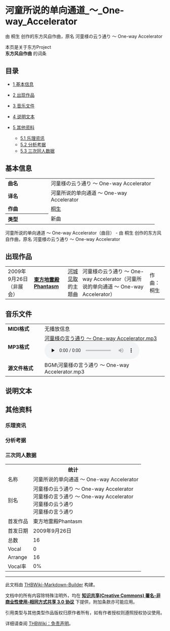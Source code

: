 # 河童所说的单向通道_～_One-way_Accelerator

<!-- source html: G:\repos\THBWiki-Markdown-Builder\THBWikiMarkdown\Temp\main\b\bc\ns0%3A%E6%B2%B3%E7%AB%A5%E6%89%80%E8%AF%B4%E7%9A%84%E5%8D%95%E5%90%91%E9%80%9A%E9%81%93_%EF%BD%9E_One-way_Accelerator.html -->

由 桐生 创作的东方风自作曲，原名 河童様の云う通り ～ One-way Accelerator

本页是关于东方Project  
 **东方风自作曲** 的词条
## 目录

- [1 基本信息](#基本信息)
- [2 出现作品](#出现作品)
- [3 音乐文件](#音乐文件)
- [4 说明文本](#说明文本)
- [5 其他资料](#其他资料)

  - [5.1 乐理资讯](#乐理资讯)
  - [5.2 分析考据](#分析考据)
  - [5.3 三次同人数据](#三次同人数据)







## 基本信息

<table><tbody><tr><td style="width:120px"><b>曲名</b></td><td style="width:320px">河童様の云う通り ～ One-way Accelerator</td></tr><tr><td><b>译名</b></td><td>河童所说的单向通道 ～ One-way Accelerator</td></tr><tr><td><b>作曲</b></td><td><a href="./桐生.md" title="桐生">桐生</a></td></tr><tr><th style="text-align: left;"><b>类型</b></th><td>新曲</td></tr></tbody></table>

河童所说的单向通道 ～ One-way Accelerator（曲目） - 由 桐生 创作的东方风自作曲，原名 河童様の云う通り ～ One-way Accelerator
## 出现作品

<table>

<tbody><tr><td>2009年9月26日（非展会）</td><td><b><a href="./東方地霊殿Phantasm.md" title="東方地霊殿Phantasm">東方地霊殿Phantasm</a></b></td><td><a href="./河城见取.md" title="河城见取">河城见取</a>的主题曲</td><td style="padding-left:5px;">河童様の云う通り ～ One-way Accelerator（河童所说的单向通道 ～ One-way Accelerator）</td><td style="padding-left:10px;">作曲：桐生</td></tr>
</tbody></table>


## 音乐文件

<table><tbody><tr class="mw-empty-elt"></tr><tr><td width="100"><b>MIDI格式</b></td><td>无播放信息</td></tr><tr><td><b>MP3格式</b></td><td><a href="./文件-河童様の言う通り_～_One-way_Accelerator.mp3.md" title="文件:河童様の言う通り ～ One-way Accelerator.mp3">河童様の言う通り ～ One-way Accelerator.mp3</a><br><audio src="https://upload.thwiki.cc/4/46/%E6%B2%B3%E7%AB%A5%E6%A7%98%E3%81%AE%E8%A8%80%E3%81%86%E9%80%9A%E3%82%8A_%EF%BD%9E_One-way_Accelerator.mp3" loop="" controls="" preload="none"></audio></td></tr><tr><td><b>源文件格式</b></td><td>BGM\河童様の言う通り ～ One-way Accelerator.mp3</td></tr></tbody></table>


## 说明文本
## 其他资料
### 乐理资讯
### 分析考据
### 三次同人数据

<table><tbody><tr><th colspan="2">统计</th></tr>
<tr><td>名称</td><td>河童所说的单向通道 ～ One-way Accelerator</td></tr>
<tr><td>别名</td><td>河童様の云う通り ～ One-way Accelerator<br>河童様の言う通り ～ One-way Accelerator<br>河童様の云う通り<br>河童様の言う通り</td></tr>
<tr><td>首发作品</td><td>東方地霊殿Phantasm</td></tr>
<tr><td>首发日期</td><td>2009年9月26日</td></tr>
<tr><td>总数</td><td>16</td></tr>
<tr><td>Vocal</td><td>0</td></tr>
<tr><td>Arrange</td><td>16</td></tr>
<tr><td>Vocal率</td><td>0%</td></tr>
</tbody></table>




  
  

  





---

此文档由 [THBWiki-Markdown-Builder](https://github.com/Delsin-Yu/THBWiki-Markdown-Builder) 构建。

文档中的所有内容除特殊注明外，均在 [**知识共享(Creative Commons) 署名-非商业性使用-相同方式共享 3.0 协议**](https://creativecommons.org/licenses/by-sa/3.0/deed.zh-hans) 下提供，附加条款亦可能应用。

引用类型与其他类型作品版权归原作者所有，如有作者授权则遵照授权协议使用。

详细请查阅 [THBWiki：免责声明](https://thbwiki.cc/THBWiki:%E5%85%8D%E8%B4%A3%E5%A3%B0%E6%98%8E)。

